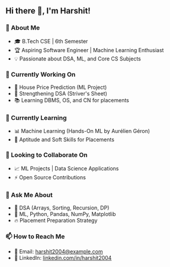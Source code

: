 ## Hi there 👋, I'm Harshit!  

### 🚀 About Me  
- 🎓 B.Tech CSE | 6th Semester  
- 🏆 Aspiring Software Engineer | Machine Learning Enthusiast  
- 💡 Passionate about DSA, ML, and Core CS Subjects  

### 🔭 Currently Working On  
- 🏡 House Price Prediction (ML Project)  
- 📌 Strengthening DSA (Striver's Sheet)  
- 📚 Learning DBMS, OS, and CN for placements  

### 🌱 Currently Learning  
- 📊 Machine Learning (Hands-On ML by Aurélien Géron)  
- 🎯 Aptitude and Soft Skills for Placements  

### 🤝 Looking to Collaborate On  
- 📈 ML Projects | Data Science Applications  
- ⚡ Open Source Contributions  

### 💬 Ask Me About  
- 🧩 DSA (Arrays, Sorting, Recursion, DP)  
- 🤖 ML, Python, Pandas, NumPy, Matplotlib  
- 🔥 Placement Preparation Strategy  

### 📫 How to Reach Me  
- 📧 Email: harshit2004@example.com  
- 🔗 LinkedIn: [linkedin.com/in/harshit2004](https://linkedin.com/in/harshit2004)  

